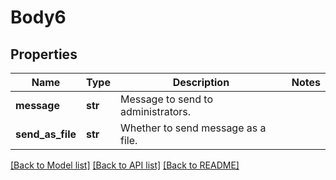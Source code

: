 # Body6

## Properties
Name | Type | Description | Notes
------------ | ------------- | ------------- | -------------
**message** | **str** | Message to send to administrators. | 
**send_as_file** | **str** | Whether to send message as a file. | 

[[Back to Model list]](../README.md#documentation-for-models) [[Back to API list]](../README.md#documentation-for-api-endpoints) [[Back to README]](../README.md)

